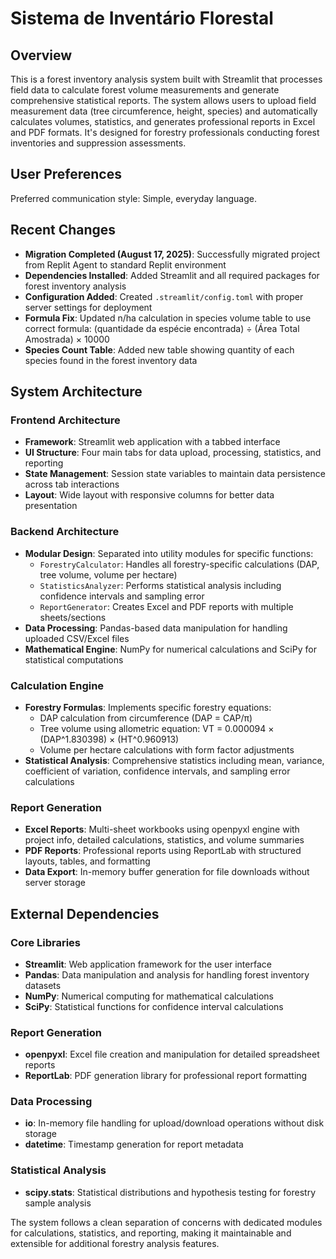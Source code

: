 # Sistema de Inventário Florestal

## Overview

This is a forest inventory analysis system built with Streamlit that processes field data to calculate forest volume measurements and generate comprehensive statistical reports. The system allows users to upload field measurement data (tree circumference, height, species) and automatically calculates volumes, statistics, and generates professional reports in Excel and PDF formats. It's designed for forestry professionals conducting forest inventories and suppression assessments.

## User Preferences

Preferred communication style: Simple, everyday language.

## Recent Changes

- **Migration Completed (August 17, 2025)**: Successfully migrated project from Replit Agent to standard Replit environment
- **Dependencies Installed**: Added Streamlit and all required packages for forest inventory analysis
- **Configuration Added**: Created `.streamlit/config.toml` with proper server settings for deployment
- **Formula Fix**: Updated n/ha calculation in species volume table to use correct formula: (quantidade da espécie encontrada) ÷ (Área Total Amostrada) × 10000
- **Species Count Table**: Added new table showing quantity of each species found in the forest inventory data

## System Architecture

### Frontend Architecture
- **Framework**: Streamlit web application with a tabbed interface
- **UI Structure**: Four main tabs for data upload, processing, statistics, and reporting
- **State Management**: Session state variables to maintain data persistence across tab interactions
- **Layout**: Wide layout with responsive columns for better data presentation

### Backend Architecture
- **Modular Design**: Separated into utility modules for specific functions:
  - `ForestryCalculator`: Handles all forestry-specific calculations (DAP, tree volume, volume per hectare)
  - `StatisticsAnalyzer`: Performs statistical analysis including confidence intervals and sampling error
  - `ReportGenerator`: Creates Excel and PDF reports with multiple sheets/sections
- **Data Processing**: Pandas-based data manipulation for handling uploaded CSV/Excel files
- **Mathematical Engine**: NumPy for numerical calculations and SciPy for statistical computations

### Calculation Engine
- **Forestry Formulas**: Implements specific forestry equations:
  - DAP calculation from circumference (DAP = CAP/π)
  - Tree volume using allometric equation: VT = 0.000094 × (DAP^1.830398) × (HT^0.960913)
  - Volume per hectare calculations with form factor adjustments
- **Statistical Analysis**: Comprehensive statistics including mean, variance, coefficient of variation, confidence intervals, and sampling error calculations

### Report Generation
- **Excel Reports**: Multi-sheet workbooks using openpyxl engine with project info, detailed calculations, statistics, and volume summaries
- **PDF Reports**: Professional reports using ReportLab with structured layouts, tables, and formatting
- **Data Export**: In-memory buffer generation for file downloads without server storage

## External Dependencies

### Core Libraries
- **Streamlit**: Web application framework for the user interface
- **Pandas**: Data manipulation and analysis for handling forest inventory datasets
- **NumPy**: Numerical computing for mathematical calculations
- **SciPy**: Statistical functions for confidence interval calculations

### Report Generation
- **openpyxl**: Excel file creation and manipulation for detailed spreadsheet reports
- **ReportLab**: PDF generation library for professional report formatting

### Data Processing
- **io**: In-memory file handling for upload/download operations without disk storage
- **datetime**: Timestamp generation for report metadata

### Statistical Analysis
- **scipy.stats**: Statistical distributions and hypothesis testing for forestry sample analysis

The system follows a clean separation of concerns with dedicated modules for calculations, statistics, and reporting, making it maintainable and extensible for additional forestry analysis features.